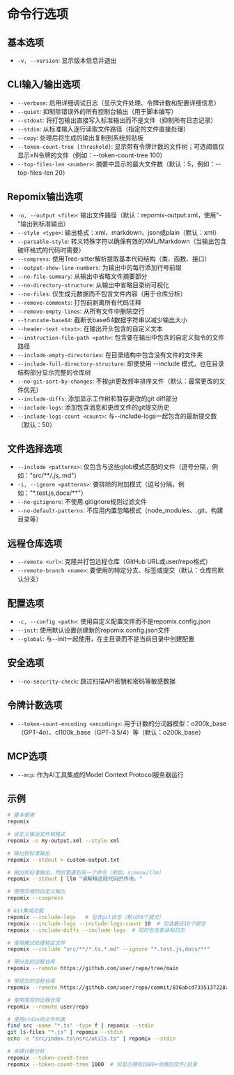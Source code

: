 # 命令行选项

## 基本选项
- `-v, --version`: 显示版本信息并退出

## CLI输入/输出选项
- `--verbose`: 启用详细调试日志（显示文件处理、令牌计数和配置详细信息）
- `--quiet`: 抑制除错误外的所有控制台输出（用于脚本编写）
- `--stdout`: 将打包输出直接写入标准输出而不是文件（抑制所有日志记录）
- `--stdin`: 从标准输入逐行读取文件路径（指定的文件直接处理）
- `--copy`: 处理后将生成的输出复制到系统剪贴板
- `--token-count-tree [threshold]`: 显示带有令牌计数的文件树；可选阈值仅显示≥N令牌的文件（例如：--token-count-tree 100）
- `--top-files-len <number>`: 摘要中显示的最大文件数（默认：5，例如：--top-files-len 20）

## Repomix输出选项
- `-o, --output <file>`: 输出文件路径（默认：repomix-output.xml，使用"-"输出到标准输出）
- `--style <type>`: 输出格式：xml、markdown、json或plain（默认：xml）
- `--parsable-style`: 转义特殊字符以确保有效的XML/Markdown（当输出包含破坏格式的代码时需要）
- `--compress`: 使用Tree-sitter解析提取基本代码结构（类、函数、接口）
- `--output-show-line-numbers`: 为输出中的每行添加行号前缀
- `--no-file-summary`: 从输出中省略文件摘要部分
- `--no-directory-structure`: 从输出中省略目录树可视化
- `--no-files`: 仅生成元数据而不包含文件内容（用于仓库分析）
- `--remove-comments`: 打包前剥离所有代码注释
- `--remove-empty-lines`: 从所有文件中删除空行
- `--truncate-base64`: 截断长base64数据字符串以减少输出大小
- `--header-text <text>`: 在输出开头包含的自定义文本
- `--instruction-file-path <path>`: 包含要在输出中包含的自定义指令的文件路径
- `--include-empty-directories`: 在目录结构中包含没有文件的文件夹
- `--include-full-directory-structure`: 即使使用 --include 模式，也在目录结构部分显示完整的仓库树
- `--no-git-sort-by-changes`: 不按git更改频率排序文件（默认：最常更改的文件优先）
- `--include-diffs`: 添加显示工作树和暂存更改的git diff部分
- `--include-logs`: 添加包含消息和更改文件的git提交历史
- `--include-logs-count <count>`: 与--include-logs一起包含的最新提交数（默认：50）

## 文件选择选项
- `--include <patterns>`: 仅包含与这些glob模式匹配的文件（逗号分隔，例如："src/**/*.js,*.md"）
- `-i, --ignore <patterns>`: 要排除的附加模式（逗号分隔，例如："*.test.js,docs/**"）
- `--no-gitignore`: 不使用.gitignore规则过滤文件
- `--no-default-patterns`: 不应用内置忽略模式（node_modules、.git、构建目录等）

## 远程仓库选项
- `--remote <url>`: 克隆并打包远程仓库（GitHub URL或user/repo格式）
- `--remote-branch <name>`: 要使用的特定分支、标签或提交（默认：仓库的默认分支）

## 配置选项
- `-c, --config <path>`: 使用自定义配置文件而不是repomix.config.json
- `--init`: 使用默认设置创建新的repomix.config.json文件
- `--global`: 与--init一起使用，在主目录而不是当前目录中创建配置

## 安全选项
- `--no-security-check`: 跳过扫描API密钥和密码等敏感数据

## 令牌计数选项
- `--token-count-encoding <encoding>`: 用于计数的分词器模型：o200k_base（GPT-4o）、cl100k_base（GPT-3.5/4）等（默认：o200k_base）

## MCP选项
- `--mcp`: 作为AI工具集成的Model Context Protocol服务器运行


## 示例

```bash
# 基本使用
repomix

# 自定义输出文件和格式
repomix -o my-output.xml --style xml

# 输出到标准输出
repomix --stdout > custom-output.txt

# 输出到标准输出，然后管道到另一个命令（例如，simonw/llm）
repomix --stdout | llm "请解释这段代码的作用。"

# 使用压缩的自定义输出
repomix --compress

# Git集成功能
repomix --include-logs   # 包含git日志（默认50个提交）
repomix --include-logs --include-logs-count 10  # 包含最近10个提交
repomix --include-diffs --include-logs  # 同时包含差异和日志

# 使用模式处理特定文件
repomix --include "src/**/*.ts,*.md" --ignore "*.test.js,docs/**"

# 带分支的远程仓库
repomix --remote https://github.com/user/repo/tree/main

# 带提交的远程仓库
repomix --remote https://github.com/user/repo/commit/836abcd7335137228ad77feb28655d85712680f1

# 使用简写的远程仓库
repomix --remote user/repo

# 使用stdin的文件列表
find src -name "*.ts" -type f | repomix --stdin
git ls-files "*.js" | repomix --stdin
echo -e "src/index.ts\nsrc/utils.ts" | repomix --stdin

# 令牌计数分析
repomix --token-count-tree
repomix --token-count-tree 1000  # 仅显示拥有1000+令牌的文件/目录
```

